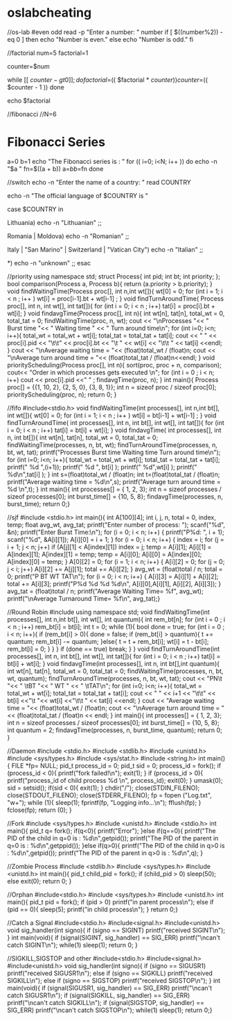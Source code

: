# oslabcheating
//os-lab
#even odd
read -p "Enter a number: " number
if [ $((number%2)) -eq 0 ]
then
  echo "Number is even."
else
  echo "Number is odd."
fi


//factorial
num=5
factorial=1
 
counter=$num
 
while [[ $counter -gt 0 ]]; do
   factorial=$(( $factorial * $counter ))
   counter=$(( $counter - 1 ))
done
 
echo $factorial




//fibonacci
//N=6
# Fibonacci Series
a=0
b=1
echo "The Fibonacci series is : "
for (( i=0; i<N; i++ ))
do
    echo -n "$a "
    fn=$((a + b))
    a=$b
    b=$fn
done



//switch
echo -n "Enter the name of a country: "
read COUNTRY

echo -n "The official language of $COUNTRY is "

case $COUNTRY in

  Lithuania)
    echo -n "Lithuanian"
    ;;

  Romania | Moldova)
    echo -n "Romanian"
    ;;

  Italy | "San Marino" | Switzerland | "Vatican City")
    echo -n "Italian"
    ;;

  *)
    echo -n "unknown"
    ;;
esac



//priority
using namespace std;
struct Process{
int pid;
int bt;
int priority;
};
bool comparison(Process a, Process b){
return (a.priority > b.priority);
}
void findWaitingTime(Process proc[], int n,int wt[]){
wt[0] = 0;
for (int i = 1; i < n ; i++ )
wt[i] = proc[i-1].bt + wt[i-1] ;
}
void findTurnAroundTime( Process proc[], int n, int wt[], int
tat[]){
for (int i = 0; i < n ; i++)
tat[i] = proc[i].bt + wt[i];
}
void findavgTime(Process proc[], int n){
int wt[n], tat[n], total_wt = 0, total_tat = 0;
findWaitingTime(proc, n, wt);
cout << "\nProcesses "<< " Burst time "<< " Waiting time "
<< " Turn around time\n";
for (int i=0; i<n; i++){
total_wt = total_wt + wt[i];
total_tat = total_tat + tat[i];
cout << " " << proc[i].pid << "\t\t"
<< proc[i].bt << "\t " << wt[i]
<< "\t\t " << tat[i] <<endl;
}
cout << "\nAverage waiting time = "<< (float)total_wt /
(float)n;
cout << "\nAverage turn around time = "<< (float)total_tat
/ (float)n<<endl;
}
void priorityScheduling(Process proc[], int n){
sort(proc, proc + n, comparison);
cout<< "Order in which processes gets executed \n";
for (int i = 0 ; i < n; i++)
cout << proc[i].pid <<" " ;
findavgTime(proc, n);
}
int main(){
Process proc[] = {{1, 10, 2}, {2, 5, 0}, {3, 8, 1}};
int n = sizeof proc / sizeof proc[0];
priorityScheduling(proc, n);
return 0;
}

//fifo
#include<stdio.h>
void findWaitingTime(int processes[], int n,int bt[], int wt[]){
wt[0] = 0;
for (int i = 1; i < n ; i++ )
wt[i] = bt[i-1] + wt[i-1] ;
}
void findTurnAroundTime( int processes[], int n, int bt[], int wt[],
int tat[]){
for (int i = 0; i < n ; i++)
tat[i] = bt[i] + wt[i];
}
void findavgTime( int processes[], int n, int bt[]){
int wt[n], tat[n], total_wt = 0, total_tat = 0;
findWaitingTime(processes, n, bt, wt);
findTurnAroundTime(processes, n, bt, wt, tat);
printf("Processes Burst time Waiting time Turn around
time\n");
for (int i=0; i<n; i++){
total_wt = total_wt + wt[i];
total_tat = total_tat + tat[i];
printf(" %d ",(i+1));
printf(" %d ", bt[i] );
printf(" %d",wt[i] );
printf(" %d\n",tat[i] );
}
int s=(float)total_wt / (float)n;
int t=(float)total_tat / (float)n;
printf("Average waiting time = %d\n",s);
printf("Average turn around time = %d \n",t);
}
int main(){
int processes[] = { 1, 2, 3};
int n = sizeof processes / sizeof processes[0];
int burst_time[] = {10, 5, 8};
findavgTime(processes, n, burst_time);
return 0;}


//sjf
#include <stdio.h>
int main(){
int A[100][4];
int i, j, n, total = 0, index, temp;
float avg_wt, avg_tat;
printf("Enter number of process: ");
scanf("%d", &n);
printf("Enter Burst Time:\n");
for (i = 0; i < n; i++) {
printf("P%d: ", i + 1);
scanf("%d", &A[i][1]);
A[i][0] = i + 1;
}
for (i = 0; i < n; i++) {
index = i;
for (j = i + 1; j < n; j++)
if (A[j][1] < A[index][1])
index = j;
temp = A[i][1];
A[i][1] = A[index][1];
A[index][1] = temp;
temp = A[i][0];
A[i][0] = A[index][0];
A[index][0] = temp;
}
A[0][2] = 0;
for (i = 1; i < n; i++) {
A[i][2] = 0;
for (j = 0; j < i; j++)
A[i][2] += A[j][1];
total += A[i][2];
}
avg_wt = (float)total / n;
total = 0;
printf("P BT WT TAT\n");
for (i = 0; i < n; i++) {
A[i][3] = A[i][1] + A[i][2];
total += A[i][3];
printf("P%d %d %d %d\n",
A[i][0],A[i][1], A[i][2], A[i][3]);
}
avg_tat = (float)total / n;
printf("Average Waiting Time= %f", avg_wt);
printf("\nAverage Turnaround Time= %f\n", avg_tat);}



//Round Robin
#include<iostream>
using namespace std;
void findWaitingTime(int processes[], int n,int bt[], int wt[], int
quantum){
int rem_bt[n];
for (int i = 0 ; i < n ; i++)
rem_bt[i] = bt[i];
int t = 0;
while (1){
bool done = true;
for (int i = 0 ; i < n; i++){
if (rem_bt[i] > 0){
done = false;
if (rem_bt[i] > quantum){
t += quantum;
rem_bt[i] -= quantum;
}else{
t = t + rem_bt[i];
wt[i] = t - bt[i];
rem_bt[i] = 0;
}
}
}
if (done == true)
break;
}
}
void findTurnAroundTime(int processes[], int n, int bt[], int wt[],
int tat[]){
for (int i = 0; i < n ; i++)
tat[i] = bt[i] + wt[i];
}
void findavgTime(int processes[], int n, int bt[],int quantum){
int wt[n], tat[n], total_wt = 0, total_tat = 0;
findWaitingTime(processes, n, bt, wt, quantum);
findTurnAroundTime(processes, n, bt, wt, tat);
cout << "PN\t "<< " \tBT "<< " WT " << " \tTAT\n";
for (int i=0; i<n; i++){
total_wt = total_wt + wt[i];
total_tat = total_tat + tat[i];
cout << " " << i+1 << "\t\t" << bt[i] <<"\t "<< wt[i] <<"\t\t
" << tat[i] <<endl;
}
cout << "Average waiting time = "<< (float)total_wt / (float)n;
cout << "\nAverage turn around time = "<< (float)total_tat /
(float)n << endl;
}
int main(){
int processes[] = { 1, 2, 3};
int n = sizeof processes / sizeof processes[0];
int burst_time[] = {10, 5, 8};
int quantum = 2;
findavgTime(processes, n, burst_time, quantum);
return 0;
}


//Daemon
#include <stdio.h> #include <stdlib.h>
#include <unistd.h> #include <sys/types.h>
#include <sys/stat.h>
#include <string.h>
int main(){
FILE *fp= NULL;
pid_t process_id = 0;
pid_t sid = 0;
process_id = fork();
if (process_id < 0){
printf("fork failed!\n");
exit(1);
}
if (process_id > 0){
printf("process_id of child process %d \n", process_id);
exit(0);
}
umask(0);
sid = setsid();
if(sid < 0){
exit(1);
}
chdir("/");
close(STDIN_FILENO);
close(STDOUT_FILENO);
close(STDERR_FILENO);
fp = fopen ("Log.txt", "w+");
while (1){
sleep(1);
fprintf(fp, "Logging info...\n");
fflush(fp);
}
fclose(fp);
return (0);
}


//Fork
#include <sys/types.h>
#include <unistd.h>
#include <stdio.h>
int main(){
pid_t q= fork();
if(q<0){
printf("Error");
}else if(q==0){
printf("The PID of the child in q=0 is : %d\n",getpid());
printf("The PID of the parent in q=0 is : %d\n",getppid());
}else if(q>0){
printf("The PID of the child in q>0 is : %d\n",getpid());
printf("The PID of the parent in q>0 is : %d\n",q);
}

//Zombie Process
#include <stdlib.h>
#include <sys/types.h>
#include <unistd.h>
int main(){
pid_t child_pid = fork();
if (child_pid > 0)
sleep(50);
else
exit(0);
return 0;
}


//Orphan
#include<stdio.h>
#include <sys/types.h>
#include <unistd.h>
int main(){
pid_t pid = fork();
if (pid > 0)
printf("in parent process\n");
else if (pid == 0){
sleep(5);
printf("in child process\n");
}
return 0;}




//Catch a Signal
#include<stdio.h>
#include<signal.h>
#include<unistd.h>
void sig_handler(int signo){
if (signo == SIGINT)
printf("received SIGINT\n");
}
int main(void){
if (signal(SIGINT, sig_handler) == SIG_ERR)
printf("\ncan't catch SIGINT\n");
while(1)
sleep(1);
return 0;
}


//SIGKILL,SIGSTOP and other
#include<stdio.h>
#include<signal.h>
#include<unistd.h>
void sig_handler(int signo){
if (signo == SIGUSR1)
printf("received SIGUSR1\n");
else if (signo == SIGKILL)
printf("received SIGKILL\n");
else if (signo == SIGSTOP)
printf("received SIGSTOP\n");
}
int main(void){
if (signal(SIGUSR1, sig_handler) == SIG_ERR)
printf("\ncan't catch SIGUSR1\n");
if (signal(SIGKILL, sig_handler) == SIG_ERR)
printf("\ncan't catch SIGKILL\n");
if (signal(SIGSTOP, sig_handler) == SIG_ERR)
printf("\ncan't catch SIGSTOP\n");
while(1)
sleep(1);
return 0;}
